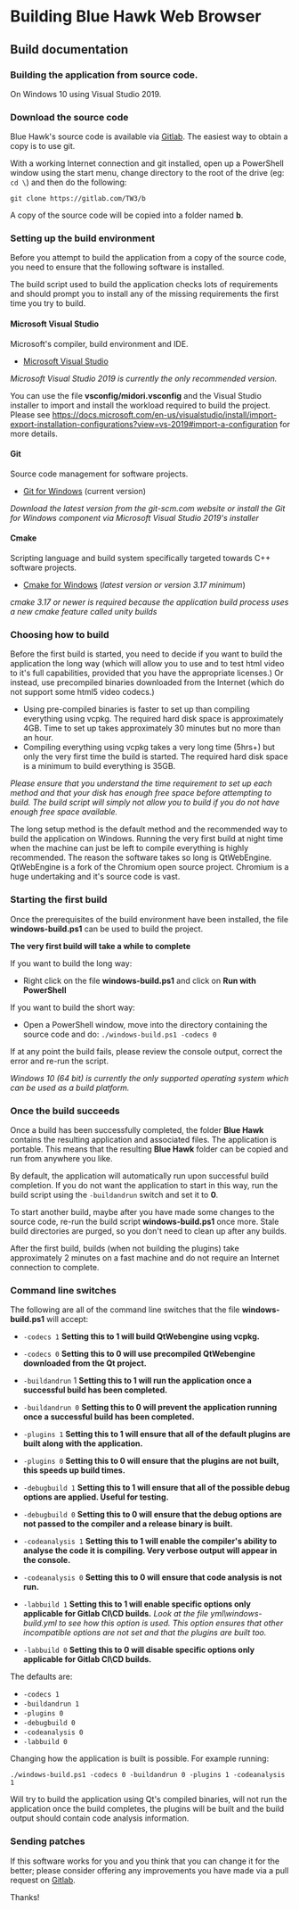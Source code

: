 # Building Blue Hawk Web Browser

## **Build documentation**
### Building the application from source code.

On Windows 10 using Visual Studio 2019.

### Download the source code

Blue Hawk's source code is available via [Gitlab](https://gitlab.com/midori-web/midori-desktop/).
The easiest way to obtain a copy is to use git.

With a working Internet connection and git installed, open up a PowerShell window using the start menu, change directory to the root of the drive (eg: `cd \`) and then do the following:

`git clone https://gitlab.com/TW3/b`

A copy of the source code will be copied into a folder named **b**.

### Setting up the build environment

Before you attempt to build the application from a copy of the source code, you need to ensure that the following software is installed.

The build script used to build the application checks lots of requirements and should prompt you to install any of the missing requirements the first time you try to build.

#### Microsoft Visual Studio

Microsoft's compiler, build environment and IDE.

- [Microsoft Visual Studio](https://visualstudio.microsoft.com)

_Microsoft Visual Studio 2019 is currently the only recommended version._

You can use the file **vsconfig/midori.vsconfig** and the Visual Studio installer to import and install the workload required to build the project. Please see https://docs.microsoft.com/en-us/visualstudio/install/import-export-installation-configurations?view=vs-2019#import-a-configuration for more details.

#### Git

Source code management for software projects.

- [Git for Windows](https://git-scm.com) (current version)

_Download the latest version from the git-scm.com website or install the Git for Windows component via Microsoft Visual Studio 2019's installer_

#### Cmake

Scripting language and build system specifically targeted towards C++ software projects.

- [Cmake for Windows](https://cmake.org) (_latest version or version 3.17 minimum_)

_cmake 3.17 or newer is required because the application build process uses a new cmake feature called unity builds_

### Choosing how to build

Before the first build is started, you need to decide if you want to build the application the long way (which will allow you to use and to test html video to it's full capabilities, provided that you have the appropriate licenses.) Or instead, use precompiled binaries downloaded from the Internet (which do not support some html5 video codecs.)

- Using pre-compiled binaries is faster to set up than compiling everything using vcpkg. The required hard disk space is approximately 4GB. Time to set up takes approximately 30 minutes but no more than an hour.
- Compiling everything using vcpkg takes a very long time (5hrs+) but only the very first time the build is started. The required hard disk space is a minimum to build everything is 35GB.

_Please ensure that you understand the time requirement to set up each method and that your disk has enough free space before attempting to build. The build script will simply not allow you to build if you do not have enough free space available._

The long setup method is the default method and the recommended way to build the application on Windows. Running the very first build at night time when the machine can just be left to compile everything is highly recommended. The reason the software takes so long is QtWebEngine. QtWebEngine is a fork of the Chromium open source project. Chromium is a huge undertaking and it's source code is vast.

### Starting the first build

Once the prerequisites of the build environment have been installed, the file **windows-build.ps1** can be used to build the project.

**The very first build will take a while to complete**

If you want to build the long way:

- Right click on the file **windows-build.ps1** and click on **Run with PowerShell**

If you want to build the short way:

- Open a PowerShell window, move into the directory containing the source code and do: `./windows-build.ps1 -codecs 0`

If at any point the build fails, please review the console output, correct the error and re-run the script.

_Windows 10 (64 bit) is currently the only supported operating system which can be used as a build platform._

### Once the build succeeds

Once a build has been successfully completed, the folder **Blue Hawk** contains the resulting application and associated files.
The application is portable. This means that the resulting **Blue Hawk** folder can be copied and run from anywhere you like.

By default, the application will automatically run upon successful build completion. If you do not want the application to start in this way, run the build script using the `-buildandrun` switch and set it to **0**.

To start another build, maybe after you have made some changes to the source code, re-run the build script **windows-build.ps1** once more. Stale build directories are purged, so you don't need to clean up after any builds.

After the first build, builds (when not building the plugins) take approximately 2 minutes on a fast machine and do not require an Internet connection to complete.

### Command line switches

The following are all of the command line switches that the file **windows-build.ps1** will accept:

- `-codecs 1` **Setting this to 1 will build QtWebengine using vcpkg.**
- `-codecs 0` **Setting this to 0 will use precompiled QtWebengine downloaded from the Qt project.**

- `-buildandrun` 1 **Setting this to 1 will run the application once a successful build has been completed.**
- `-buildandrun 0` **Setting this to 0 will prevent the application running once a successful build has been completed.**

- `-plugins 1` **Setting this to 1 will ensure that all of the default plugins are built along with the application.**
- `-plugins 0` **Setting this to 0 will ensure that the plugins are not built, this speeds up build times.**

- `-debugbuild 1` **Setting this to 1 will ensure that all of the possible debug options are applied. Useful for testing.**
- `-debugbuild 0` **Setting this to 0 will ensure that the debug options are not passed to the compiler and a release binary is built.**

- `-codeanalysis 1` **Setting this to 1 will enable the compiler's ability to analyse the code it is compiling. Very verbose output will appear in the console.**
- `-codeanalysis 0` **Setting this to 0 will ensure that code analysis is not run.**

- `-labbuild 1` **Setting this to 1 will enable specific options only applicable for Gitlab CI\CD builds.** _Look at the file yml\windows-build.yml to see how this option is used. This option ensures that other incompatible options are not set and that the plugins are built too._
- `-labbuild 0` **Setting this to 0 will disable specific options only applicable for Gitlab CI\CD builds.**

The defaults are:

- `-codecs 1`
- `-buildandrun 1`
- `-plugins 0`
- `-debugbuild 0`
- `-codeanalysis 0`
- `-labbuild 0`

Changing how the application is built is possible.
For example running:

`./windows-build.ps1 -codecs 0 -buildandrun 0 -plugins 1 -codeanalysis 1`

Will try to build the application using Qt's compiled binaries, will not run the application once the build completes, the plugins will be built and the build output should contain code analysis information.

### Sending patches

If this software works for you and you think that you can change it for the better; please consider offering any improvements you have made via a pull request on [Gitlab](https://about.gitlab.com/).

Thanks!
